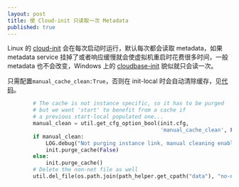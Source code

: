 ```yaml
---
layout: post
title: 使 Cloud-init 只读取一次 Metadata
published: true
---
```

Linux 的 [cloud-init](https://launchpad.net/ubuntu/+source/cloud-init) 会在每次启动时运行，默认每次都会读取 metadata，如果 metadata service 挂掉了或者响应缓慢就会使虚拟机重启时花费很多时间，一般 metadata 也不会改变，Windows 上的 [cloudbase-init](http://www.cloudbase.it/cloud-init-for-windows-instances/) 貌似就只会读一次。

只需配置`manual_cache_clean:True`，否则在 init-local 时会自动清除缓存，见[代码](https://github.com/number5/cloud-init/blob/d37e212159ee14ca859714a7473268717db93e88/bin/cloud-init#L233)。

```python
        # The cache is not instance specific, so it has to be purged
        # but we want 'start' to benefit from a cache if
        # a previous start-local populated one...
        manual_clean = util.get_cfg_option_bool(init.cfg,
                                                'manual_cache_clean', False)
        if manual_clean:
            LOG.debug("Not purging instance link, manual cleaning enabled")
            init.purge_cache(False)
        else:
            init.purge_cache()
        # Delete the non-net file as well
        util.del_file(os.path.join(path_helper.get_cpath("data"), "no-net"))
```
